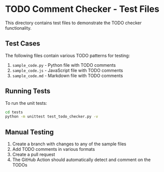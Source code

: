 # TODO Comment Checker - Test Files

This directory contains test files to demonstrate the TODO checker functionality.

## Test Cases

The following files contain various TODO patterns for testing:

1. `sample_code.py` - Python file with TODO comments
2. `sample_code.js` - JavaScript file with TODO comments
3. `sample_code.md` - Markdown file with TODO comments

## Running Tests

To run the unit tests:

```bash
cd tests
python -m unittest test_todo_checker.py -v
```

## Manual Testing

1. Create a branch with changes to any of the sample files
2. Add TODO comments in various formats
3. Create a pull request
4. The GitHub Action should automatically detect and comment on the TODOs

